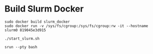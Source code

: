 Build Slurm Docker
==================


```
sudo docker build slurm_docker
sudo docker run -v /sys/fs/cgroup:/sys/fs/cgroup:rw -it --hostname slurm0 819045e3d915

./start_slurm.sh

srun --pty bash
```


